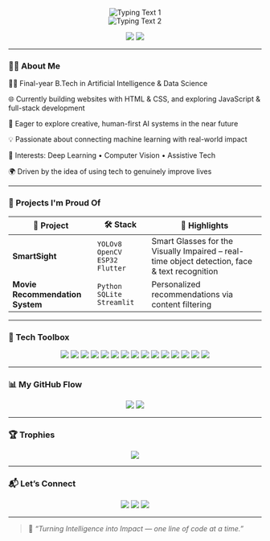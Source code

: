 <p align="center">
  <!-- First line: typing 3s + pause 2s + erase 3s = 8s total -->
  <img src="https://readme-typing-svg.demolab.com?font=Fira+Code&size=28&duration=3000&pause=2000&color=00BFA6&center=true&vCenter=true&width=600&lines=Hey+there!+I%27m+Abhay+V+B+%F0%9F%A7%A0%F0%9F%92%BB" alt="Typing Text 1"/>
  <br/>
  <!-- Second line: delay 8000ms (8s), typing 3s + pause 2s + erase 3s -->
  <img src="https://readme-typing-svg.demolab.com?font=Fira+Code&size=28&duration=3000&pause=2000&color=FF6B6B&center=true&vCenter=true&width=600&delay=8000&lines=Turning+Intelligence+into+Impact" alt="Typing Text 2"/>
</p>



<p align="center">
  <img src="https://img.shields.io/badge/FinalYear%20AI%26DS%20Student-3E92CC?style=for-the-badge&logo=graduation-cap&logoColor=white"/>
  <img src="https://img.shields.io/badge/MITS,Kerala-FFD93D?style=for-the-badge&logo=google-maps&logoColor=black"/>
</p>

---

### 👨‍💻 About Me

🧑‍🎓 Final-year B.Tech in Artificial Intelligence & Data Science

🌐 Currently building websites with HTML & CSS, and exploring JavaScript & full-stack development

🚀 Eager to explore creative, human-first AI systems in the near future

💡 Passionate about connecting machine learning with real-world impact

🧠 Interests: Deep Learning • Computer Vision • Assistive Tech

🌍 Driven by the idea of using tech to genuinely improve lives

---

### 🧪 Projects I'm Proud Of

| 🚀 Project | 🛠️ Stack | 🌟 Highlights |
|-----------|-----------|----------------|
| **SmartSight** | `YOLOv8` `OpenCV` `ESP32` `Flutter` | Smart Glasses for the Visually Impaired – real-time object detection, face & text recognition |
| **Movie Recommendation System** | `Python` `SQLite` `Streamlit` | Personalized recommendations via content filtering |

---

### 🧰 Tech Toolbox

<p align="center">
  <!-- Languages & Basics -->
  <img src="https://img.shields.io/badge/Python-3776AB?style=for-the-badge&logo=python&logoColor=white"/>
  <img src="https://img.shields.io/badge/JavaScript-F7DF1E?style=for-the-badge&logo=javascript&logoColor=black"/>
  <img src="https://img.shields.io/badge/HTML5-E34F26?style=for-the-badge&logo=html5&logoColor=white"/>
  <img src="https://img.shields.io/badge/CSS3-1572B6?style=for-the-badge&logo=css3&logoColor=white"/>
  
  <!-- Tools & IDEs -->
  <img src="https://img.shields.io/badge/VS%20Code-007ACC?style=for-the-badge&logo=visualstudiocode&logoColor=white"/>
  <img src="https://img.shields.io/badge/Jupyter-F37626?style=for-the-badge&logo=jupyter&logoColor=white"/>
  <img src="https://img.shields.io/badge/Git-F05032?style=for-the-badge&logo=git&logoColor=white"/>
  <img src="https://img.shields.io/badge/GitHub-181717?style=for-the-badge&logo=github&logoColor=white"/>

  <!-- Backend & Frameworks -->
  <img src="https://img.shields.io/badge/Node.js-339933?style=for-the-badge&logo=nodedotjs&logoColor=white"/>
  <img src="https://img.shields.io/badge/Express.js-000000?style=for-the-badge&logo=express&logoColor=white"/>

  <!-- React -->
<img src="https://img.shields.io/badge/React-61DAFB?style=for-the-badge&logo=react&logoColor=black"/>

<!-- MongoDB -->
<img src="https://img.shields.io/badge/MongoDB-47A248?style=for-the-badge&logo=mongodb&logoColor=white"/>

<!-- PostgreSQL -->
<img src="https://img.shields.io/badge/PostgreSQL-4169E1?style=for-the-badge&logo=postgresql&logoColor=white"/>

  <!-- Database -->
  <img src="https://img.shields.io/badge/MySQL-4479A1?style=for-the-badge&logo=mysql&logoColor=white"/>

  <!-- Blockchain / Crypto -->
  <img src="https://img.shields.io/badge/Cryptocurrency-3C3C3D?style=for-the-badge&logo=bitcoin&logoColor=white"/>
</p>



---

### 📊 My GitHub Flow

<p align="center">
  <img src="https://github-readme-stats.vercel.app/api?username=abhay-117&show_icons=true&theme=tokyonight" />
  <img src="https://github-readme-streak-stats.herokuapp.com?user=abhay-117&theme=tokyonight" />
</p>

---

### 🏆 Trophies

<p align="center">
  <img src="https://github-profile-trophy.vercel.app/?username=abhay-117&theme=onedark&no-frame=true&column=6" />
</p>

---

### 📬 Let’s Connect

<p align="center">
  <a href="https://www.linkedin.com/in/abhay-v-b-950202282/"><img src="https://img.shields.io/badge/LinkedIn-blue?style=for-the-badge&logo=linkedin" /></a>
  <a href="mailto:your.email@example.com"><img src="https://img.shields.io/badge/Gmail-D14836?style=for-the-badge&logo=gmail&logoColor=white" /></a>
  <a href="https://www.instagram.com/your-handle"><img src="https://img.shields.io/badge/Instagram-E4405F?style=for-the-badge&logo=instagram&logoColor=white" /></a>
</p>

---

> 🧠 _“Turning Intelligence into Impact — one line of code at a time.”_
